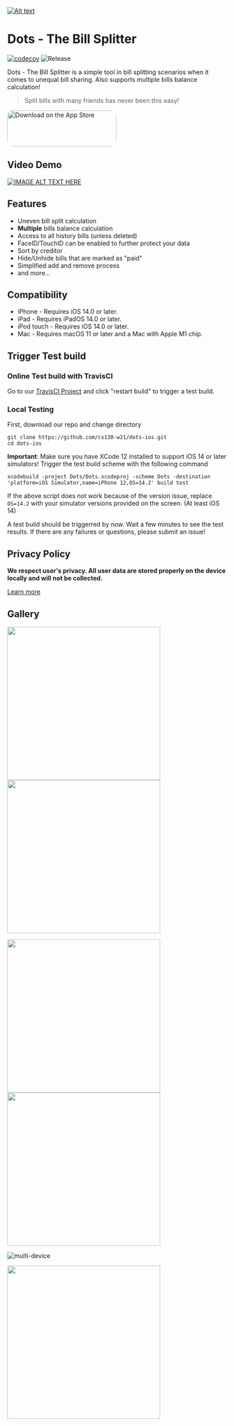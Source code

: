 [![Alt text](https://i.imgur.com/8PAXG61.jpg)](https://apps.apple.com/us/app/dots-the-bill-splitter/id1553039795)

# Dots - The Bill Splitter 
 [![codecov](https://codecov.io/gh/cs130-w21/dots-ios/branch/master/graph/badge.svg?token=hk3Sg8VO6p)](https://codecov.io/gh/cs130-w21/dots-ios) ![Release](https://img.shields.io/github/v/release/cs130-w21/dots-ios?label=release)

Dots - The Bill Splitter is a simple tool in bill splitting scenarios when it comes to unequal bill sharing. Also supports multiple bills balance calculation!
> Split bills with many friends has never been this easy!


<a href="https://apps.apple.com/us/app/dots-the-bill-splitter/id1553039795?itsct=apps_box&amp;itscg=30200" style="display: inline-block; overflow: hidden; border-top-left-radius: 13px; border-top-right-radius: 13px; border-bottom-right-radius: 13px; border-bottom-left-radius: 13px; width: 250px; height: 83px;"><img src="https://tools.applemediaservices.com/api/badges/download-on-the-app-store/black/en-US?size=250x83&amp;releaseDate=1614384000&h=f329641ed526ea427f635cba519350ae" alt="Download on the App Store" style="border-top-left-radius: 13px; border-top-right-radius: 13px; border-bottom-right-radius: 13px; border-bottom-left-radius: 13px; width: 250px; height: 83px;"></a>

## Video Demo

[![IMAGE ALT TEXT HERE](https://img.youtube.com/vi/Khh_N0Q-KAU/0.jpg)]([https://www.youtube.com/watch?v=YOUTUBE_VIDEO_ID_HERE](https://youtu.be/Khh_N0Q-KAU?si=nL_ESQBnDgVmjHun&t=154))



## Features

- Uneven bill split calculation
- **Multiple** bills balance calculation 
- Access to all history bills (unless deleted)
- FaceID/TouchID can be enabled to further protect your data
- Sort by creditor
- Hide/Unhide bills that are marked as "paid"
- Simplified add and remove process
- and more...

## Compatibility

- iPhone - Requires iOS 14.0 or later.
- iPad - Requires iPadOS 14.0 or later.
- iPod touch - Requires iOS 14.0 or later.
- Mac - Requires macOS 11 or later and a Mac with Apple M1 chip.

## Trigger Test build
### Online Test build with TravisCI
Go to our [TravisCI Project](https://travis-ci.com/github/cs130-w21/dots-ios) and click "restart build" to trigger a test build.

### Local Testing
First, download our repo and change directory
```
git clone https://github.com/cs130-w21/dots-ios.git
cd dots-ios
```

**Important**: Make sure you have XCode 12 installed to support iOS 14 or later simulators!
Trigger the test build scheme with the following command
```
xcodebuild -project Dots/Dots.xcodeproj -scheme Dots -destination 'platform=iOS Simulator,name=iPhone 12,OS=14.2' build test
```
If the above script does not work because of the version issue, replace `OS=14.2` with your simulator versions provided on the screen. (At least iOS 14)

A test build should be triggerred by now. Wait a few minutes to see the test results. If there are any failures or questions, please submit an issue!

## Privacy Policy
**We respect user's privacy. All user data are stored properly on the device locally and will not be collected.**

[Learn more](https://github.com/cs130-w21/dots-ios/wiki/Privacy-Policy)

## Gallery
<img src="https://i.imgur.com/8dqINhC.png" width=350> <img src="https://i.imgur.com/qHhQl2W.png" width=350> 

<img src="https://i.imgur.com/CggCnYF.png" width=350> <img src="https://i.imgur.com/4U9NRbD.png" width=350>

![multi-device](https://i.imgur.com/z2DXm82.png)

<img src="https://i.imgur.com/o83fehZ.gif" width=350>

